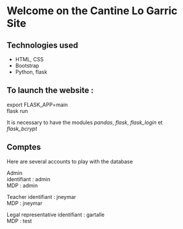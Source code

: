 # Welcome on the Cantine Lo Garric Site

## Technologies used 

+ HTML, CSS
+ Bootstrap
+ Python, flask

## To launch the website :

export FLASK_APP=main  
flask run

It is necessary to have the modules *pandas*, *flask*, *flask_login* et *flask_bcrypt*

## Comptes
Here are several accounts to play with the database

Admin  
identifiant : admin  
MDP : admin

Teacher 
identifiant : jneymar  
MDP : jneymar

Legal representative 
identifiant : gartalle  
MDP : test
